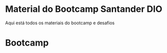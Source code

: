 # Material do Bootcamp Santander DIO

Aqui está todos os materiais do bootcamp e desafios
# Bootcamp
